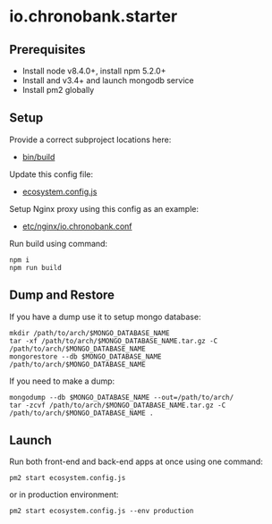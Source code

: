 # io.chronobank.starter

## Prerequisites

- Install node v8.4.0+, install npm 5.2.0+
- Install and v3.4+ and launch mongodb service
- Install pm2 globally

## Setup

Provide a correct subproject locations here:
- [bin/build](bin/build)

Update this config file:
- [ecosystem.config.js](ecosystem.config.js)

Setup Nginx proxy using this config as an example:
- [etc/nginx/io.chronobank.conf](etc/nginx/io.chronobank.conf)

Run build using command:
```
npm i
npm run build
```

## Dump and Restore

If you have a dump use it to setup mongo database:
```
mkdir /path/to/arch/$MONGO_DATABASE_NAME
tar -xf /path/to/arch/$MONGO_DATABASE_NAME.tar.gz -C /path/to/arch/$MONGO_DATABASE_NAME
mongorestore --db $MONGO_DATABASE_NAME /path/to/arch/$MONGO_DATABASE_NAME
```
If you need to make a dump:
```
mongodump --db $MONGO_DATABASE_NAME --out=/path/to/arch/
tar -zcvf /path/to/arch/$MONGO_DATABASE_NAME.tar.gz -C /path/to/arch/$MONGO_DATABASE_NAME .
```

## Launch
Run both front-end and back-end apps at once using one command:

```
pm2 start ecosystem.config.js
```

or in production environment:

```
pm2 start ecosystem.config.js --env production
```
